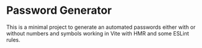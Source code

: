 # Password Generator

This is a minimal project to generate an automated passwords either with or without numbers and symbols  working in Vite with HMR and some ESLint rules.
